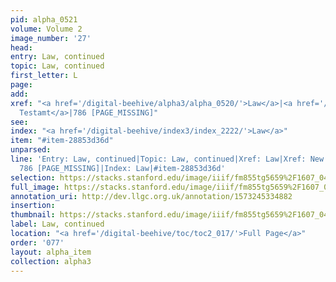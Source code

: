 ```yaml
---
pid: alpha_0521
volume: Volume 2
image_number: '27'
head: 
entry: Law, continued
topic: Law, continued
first_letter: L
page: 
add: 
xref: "<a href='/digital-beehive/alpha3/alpha_0520/'>Law</a>|<a href='/digital-beehive/alpha5/alpha_0947/'>New
  Testamt</a>|786 [PAGE_MISSING]"
see: 
index: "<a href='/digital-beehive/index3/index_2222/'>Law</a>"
item: "#item-28853d36d"
unparsed: 
line: 'Entry: Law, continued|Topic: Law, continued|Xref: Law|Xref: New Testamt|Xref:
  786 [PAGE_MISSING]|Index: Law|#item-28853d36d'
selection: https://stacks.stanford.edu/image/iiif/fm855tg5659%2F1607_0494/260,235,3115,630/full/0/default.jpg
full_image: https://stacks.stanford.edu/image/iiif/fm855tg5659%2F1607_0494/full/full/0/default.jpg
annotation_uri: http://dev.llgc.org.uk/annotation/1573245334882
insertion: 
thumbnail: https://stacks.stanford.edu/image/iiif/fm855tg5659%2F1607_0494/260,235,600,180/250,/0/default.jpg
label: Law, continued
location: "<a href='/digital-beehive/toc/toc2_017/'>Full Page</a>"
order: '077'
layout: alpha_item
collection: alpha3
---
```

